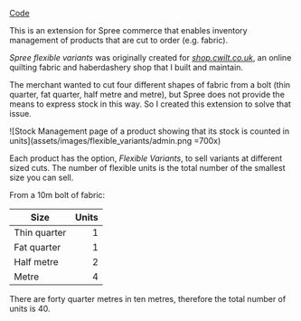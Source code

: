 [Code](https://github.com/clomax/spree_flexible_variants)

This is an extension for Spree commerce that enables inventory management of
products that are cut to order (e.g. fabric).

*Spree flexible variants* was originally created for
[*shop.cwilt.co.uk*](https://shop.cwilt.co.uk), an online quilting fabric and
haberdashery shop that I built and maintain.

The merchant wanted to cut four different shapes of fabric from a bolt (thin
quarter, fat quarter, half metre and metre), but Spree does not provide the
means to express stock in this way. So I created this extension to solve that issue.

![Stock Management page of a product showing that its stock is counted in units](assets/images/flexible_variants/admin.png =700x)

Each product has the option, *Flexible Variants*, to sell variants at different
sized cuts. The number of flexible units is the total number of the smallest
size you can sell.

From a 10m bolt of fabric:

| Size | Units |
|------|-------:|
|Thin quarter | 1 |
|Fat quarter | 1 |
|Half metre | 2 |
|Metre | 4 |

There are forty quarter metres in ten metres, therefore the total number of
units is 40.
